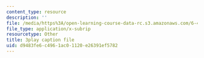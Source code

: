 ```yaml
---
content_type: resource
description: ''
file: /media/https%3A/open-learning-course-data-rc.s3.amazonaws.com/6-450-principles-of-digital-communications-i-fall-2006/d9483fe6c4961ac01120e26391ef5782_kJR59TZz1CI.srt
file_type: application/x-subrip
resourcetype: Other
title: 3play caption file
uid: d9483fe6-c496-1ac0-1120-e26391ef5782
---
```


